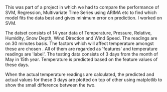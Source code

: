 This was part of a project in which we had to compare the performance of SVM, Regression, Multivariate Time Series using ARIMA etc to find which model fits the data best and gives minimum error on prediction. I worked on SVM.

The datset consists of 14 year data of Temperature, Pressure,	Relative, Humidity, Snow Depth, Wind Direction and Wind Speed. The readings are on 30 minutes basis. The factors which will affect temperature amongst these are chosen . All of them are regarded as 'features' and temperature readings are 'label'. The testing data consists of 3 days from the month of May in 15th year. Temperature is predicted based on the feature values of these days. 

When the actual temperature readings are calculated, the predicted and actual values for these 3 days are plotted on top of other using matplotlib to show the small difference between the two.
